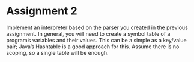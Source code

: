 Assignment 2
============

Implement an interpreter based on the parser you created in the previous assignment. In general, you will need to create a symbol table of a program’s variables and their values. This can be a simple as a key/value pair; Java’s Hashtable is a good approach for this. Assume there is no scoping, so a single table will be enough.
